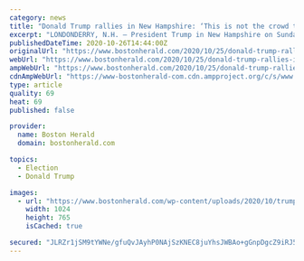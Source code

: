 ```yaml
---
category: news
title: "Donald Trump rallies in New Hampshire: ‘This is not the crowd that comes in second’"
excerpt: "LONDONDERRY, N.H. — President Trump in New Hampshire on Sunday — nine days until Election Day — told fired up supporters wearing red hats and holding American flags that he’s going to win ..."
publishedDateTime: 2020-10-26T14:44:00Z
originalUrl: "https://www.bostonherald.com/2020/10/25/donald-trump-rallies-in-new-hampshire-this-is-not-the-crowd-that-comes-in-second/"
webUrl: "https://www.bostonherald.com/2020/10/25/donald-trump-rallies-in-new-hampshire-this-is-not-the-crowd-that-comes-in-second/"
ampWebUrl: "https://www.bostonherald.com/2020/10/25/donald-trump-rallies-in-new-hampshire-this-is-not-the-crowd-that-comes-in-second/amp/"
cdnAmpWebUrl: "https://www-bostonherald-com.cdn.ampproject.org/c/s/www.bostonherald.com/2020/10/25/donald-trump-rallies-in-new-hampshire-this-is-not-the-crowd-that-comes-in-second/amp/"
type: article
quality: 69
heat: 69
published: false

provider:
  name: Boston Herald
  domain: bostonherald.com

topics:
  - Election
  - Donald Trump

images:
  - url: "https://www.bostonherald.com/wp-content/uploads/2020/10/trumponl02.jpg?w=1024&h=765"
    width: 1024
    height: 765
    isCached: true

secured: "JLRZr1jSM9tYWNe/gfuQvJAyhP0NAjSzKNEC8juYhsJWBAo+gGnpDgcZ9iRJ5ZQdk5zktWo9IZYnMOuHd8VZ3q/e+UQJc6KqwqLf4IVu5/CaJBIW/YaYEWYP1frIBqcbsLLCdDLKnQpRT4IS25qPEkckpO9Nui45OfGpGcFk27G3KDMCtgdSb/BzUVJV/GKuxw2ZTHXKEpYF7+CWrTy7VgYti8W1wwkeplBecDZaYwTrciYKFR6XkKQjJpRs9WAfFXUCB/AJwd2MAwuRFZigk02I74yIQEfwGKJraMdTjXMMxJo5uxj2QhO22F0fpeslDlwS87FzovtOrc/Eko7MJRRUDHHdsbc8tQNLNKLPSZ8=;efNkC4krzT+1WSuBB+Z9Kw=="
---
```


